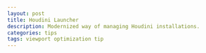 ```yaml
---
layout: post
title: Houdini Launcher
description: Modernized way of managing Houdini installations.
categories: tips
tags: viewport optimization tip
---
```

